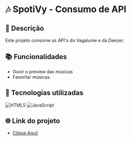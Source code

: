 # 🎶 SpotiVy - Consumo de API

## 📝 Descrição

Este projeto consome as API's do Vagalume e da Deezer.

## 📚 Funcionalidades

- Ouvir o preview das músicas
- Favoritar músicas.

## 🔧 Tecnologias utilizadas

![HTML5](https://img.shields.io/badge/html5-%23E34F26.svg?style=for-the-badge&logo=html5&logoColor=white)
![JavaScript](https://img.shields.io/badge/javascript-%23323330.svg?style=for-the-badge&logo=javascript&logoColor=%23F7DF1E)

## 🌐 Link do projeto

- [Clique Aqui!](https://v-carvalho.github.io/SpotiVy/)
